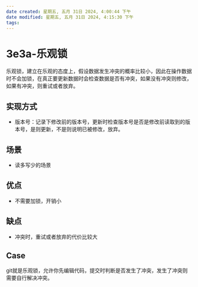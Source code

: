 ```yaml
---
date created: 星期五, 五月 31日 2024, 4:00:44 下午
date modified: 星期五, 五月 31日 2024, 4:15:30 下午
tags: 
---
```


# 3e3a-乐观锁

乐观锁，建立在乐观的态度上，假设数据发生冲突的概率比较小，因此在操作数据时不会加锁，在真正要更新数据时会检查数据是否有冲突，如果没有冲突则修改，如果有冲突，则重试或者放弃。

## 实现方式

- 版本号：记录下修改前的版本号，更新时检查版本号是否是修改前读取到的版本号，是则更新，不是则说明已被修改，放弃。

## 场景

- 读多写少的场景

## 优点

- 不需要加锁，开销小

## 缺点

- 冲突时，重试或者放弃的代价比较大

## Case

git就是乐观锁，允许你先编辑代码，提交时判断是否发生了冲突，发生了冲突则需要自行解决冲突。
